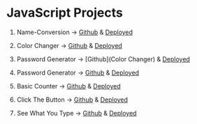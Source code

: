 # JavaScript Projects

1. Name-Conversion &rarr; [Github](https://github.com/Zuber8040/01NameConversion-Ineuron) & [Deployed](https://nameconverntioner.netlify.app/)


2. Color Changer &rarr; [Github](https://github.com/Zuber8040/02ColorChanger) & [Deployed](https://backgroundcolorchanger88.netlify.app/)


3. Password Generator &rarr; [Github](Color Changer) & [Deployed](https://passwordgenerator8282.netlify.app/)


4. Password Generator &rarr; [Github](https://github.com/Zuber8040/04JokesGenerator---API) & [Deployed](https://jokesgeneratorapi.netlify.app/)

5. Basic Counter &rarr; [Github](https://github.com/Zuber8040/05BasicCounter-Ineuron-) & [Deployed](https://counterdom.netlify.app/)


6. Click The Button &rarr; [Github](https://github.com/Zuber8040/06ClickTheButton-Inueron) & [Deployed](https://clickbutton2.netlify.app/)

7. See What You Type &rarr; [Github](https://github.com/Zuber8040/07SeeWhatYoutype) & [Deployed](https://seewhatyoutype2.netlify.app/)